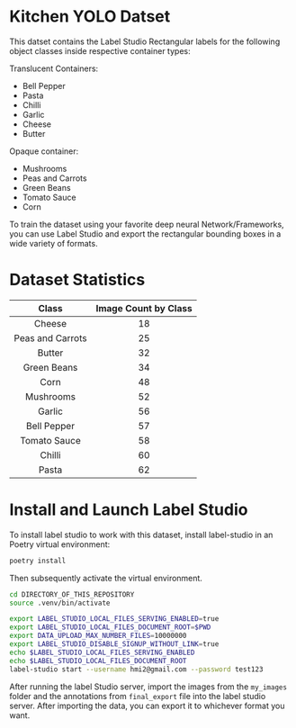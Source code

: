# Kitchen YOLO Datset
This datset contains the Label Studio Rectangular labels for the following object classes inside respective container types:

Translucent Containers:
- Bell Pepper  
- Pasta 
- Chilli 
- Garlic 
- Cheese 
- Butter 

Opaque container: 
- Mushrooms  
- Peas and Carrots 
- Green Beans 
- Tomato Sauce 
- Corn

To train the dataset using your favorite deep neural Network/Frameworks, you can use Label Studio and export the rectangular bounding boxes in a wide variety of formats.

# Dataset Statistics
|       Class      | Image Count by Class |
|:----------------:|:--------------------:|
|      Cheese      |          18          |
| Peas and Carrots |          25          |
|      Butter      |          32          |
|    Green Beans   |          34          |
|       Corn       |          48          |
|     Mushrooms    |          52          |
|      Garlic      |          56          |
|    Bell Pepper   |          57          |
|   Tomato Sauce   |          58          |
|      Chilli      |          60          |
|       Pasta      |          62          |


# Install and Launch Label Studio
To install label studio to work with this dataset, install label-studio in an Poetry virtual environment:

```bash
poetry install
```
Then subsequently activate the virtual environment.
```bash
cd DIRECTORY_OF_THIS_REPOSITORY
source .venv/bin/activate
```

```bash
export LABEL_STUDIO_LOCAL_FILES_SERVING_ENABLED=true
export LABEL_STUDIO_LOCAL_FILES_DOCUMENT_ROOT=$PWD
export DATA_UPLOAD_MAX_NUMBER_FILES=10000000 
export LABEL_STUDIO_DISABLE_SIGNUP_WITHOUT_LINK=true
echo $LABEL_STUDIO_LOCAL_FILES_SERVING_ENABLED
echo $LABEL_STUDIO_LOCAL_FILES_DOCUMENT_ROOT
label-studio start --username hmi2@gmail.com --password test123 
```

After running the label Studio server, import the images from the `my_images` folder and the annotations from `final_export` file into the label studio server. After importing the data, you can export it to whichever format you want.

